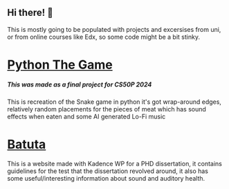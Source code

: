 ## Hi there! 👋

This is mostly going to be populated with projects and excersises from uni, or from online courses like Edx, so some code might be a bit stinky.

# [Python The Game](https://github.com/giovanisims/Python-The-Game)

##### This was made as a final project for CS50P 2024

This is recreation of the Snake game in python it's got wrap-around edges, relatively random placements for the pieces of meat which has sound effects when eaten and some AI generated Lo-Fi music 

# [Batuta](https://batuta.pro)

This is a website made with Kadence WP for a PHD dissertation, it contains guidelines for the test that the dissertation revolved around, it also has some useful/interesting information about sound and auditory health.
